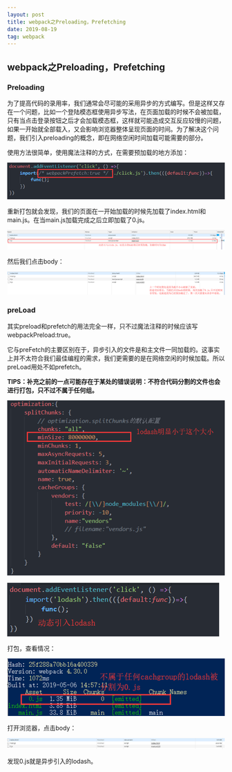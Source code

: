 ```yaml
---
layout: post
title: webpack之Preloading，Prefetching
date: 2019-08-19 
tag: webpack
---
```


webpack之Preloading，Prefetching
------------------------------------------

### Preloading

为了提高代码的录用率，我们通常会尽可能的采用异步的方式编写。但是这样又存在一个问题，比如一个登陆模态框使用异步写法，在页面加载的时候不会被加载，只有当点击登录按钮之后才会加载模态框，这样就可能造成交互反应较慢的问题，如果一开始就全部载入，又会影响浏览器整体呈现页面的时间。为了解决这个问题，我们引入preloading的概念，即在网络空闲时间加载可能需要的部分。

使用方法很简单，使用魔法注释的方式，在需要预加载的地方添加：

![](/images/posts/2019-08-19-webpack-Preloading-Prefetching/80270151288f74fc6f236debbc05fb56.png)

重新打包就会发现，我们的页面在一开始加载的时候先加载了index.html和main.js。在当main.js加载完成之后立即加载了0.js。

![](/images/posts/2019-08-19-webpack-Preloading-Prefetching/c2b76f4b6e37654d34d854e3ad0f133f.png)

然后我们点击body：

![](/images/posts/2019-08-19-webpack-Preloading-Prefetching/2b091588f779a79748a8ba1ef68b3bdb.png)

### preLoad

其实preload和prefetch的用法完全一样，只不过魔法注释的时候应该写webpackPreload:true。

它与preFetch的主要区别在于，异步引入的文件是和主文件一同加载的。这事实上并不太符合我们最佳编程的需求，我们更需要的是在网络空闲的时候加载。所以preLoad用处不如prefetch。

**TIPS：补充之前的一点可能存在于某处的错误说明：不符合代码分割的文件也会进行打包，只不过不属于任何组。**

![](/images/posts/2019-08-19-webpack-Preloading-Prefetching/81746d6252bc93c46b3e116ec573ebe9.png)

![](/images/posts/2019-08-19-webpack-Preloading-Prefetching/ad4568854df5f1eef48f711da352dc3c.png)

打包，查看情况：

![](/images/posts/2019-08-19-webpack-Preloading-Prefetching/435fcf3b56db8bd42f114226328cec58.png)

打开浏览器，点击body：

![](/images/posts/2019-08-19-webpack-Preloading-Prefetching/6c843ccdeb78d443fd761fa4f9b238f6.png)

发现0.js就是异步引入的lodash。
